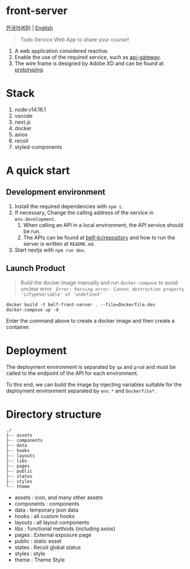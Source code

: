 # front-server

[한국어(KR)](./README.md) | [English](./README.en-US.md)

> Todo Service Web App to share your course!

1. A web application considered reactive.
1. Enable the use of the required service, such as [api-gateway](https://github.com/belf-kr/api-gateway).
1. The wire frame is designed by Adobe XD and can be found at [prototyping](https://xd.adobe.com/view/ffec9bcc-87d9-4bc6-b873-721709411173-aabf).

# Stack

1. node:v14.16.1
2. vscode
3. next.js
4. docker
5. axios
6. recoil
7. styled-components

# A quick start

## Development environment

1. Install the required dependencies with `npm i`.
1. If necessary, Change the calling address of the service in `env.development`.
   1. When calling an API in a local environment, the API service should be run.
   1. The APIs can be found at [belf-kr/repository](https://github.com/orgs/belf-kr/repositories) and how to run the server is written at `README.md`.
1. Start nextjs with `npm run dev`.

## Launch Product

> Build the docker image manually and run `docker-compose` to avoid unclear error ` Error: Parsing error: Cannot destruction property 'isTypeVariable' of 'undefined'`

```shell
docker build -t belf-front-server . --file=Dockerfile.dev
docker-compose up -d
```

Enter the command above to create a docker image and then create a container.

# Deployment

The deployment environment is separated by `qa` and `prod` and must be called to the endpoint of the API for each environment.

To this end, we can build the image by injecting variables suitable for the deployment environment separated by `env.*` and `Dockerfile*`.

# Directory structure

```text
./
├-- assets
├-- components
├-- data
├-- hooks
├-- layouts
├-- libs
├-- pages
├-- public
├-- states
├-- styles
└-- theme
```

- assets : icon, and many other assets
- components : components
- data : temporary json data
- hooks : all custom hooks
- layouts : all layout components
- libs : functional methods (including axios)
- pages : External exposure page
- public : static esset
- states : Recoil global status
- styles : style
- theme : Theme Style
